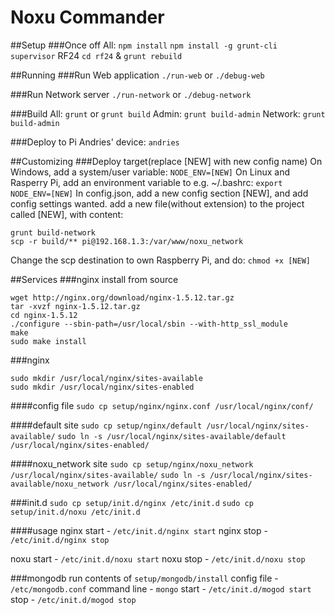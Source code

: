 Noxu Commander
==================
##Setup
###Once off
All:
`npm install`
`npm install -g grunt-cli supervisor`
RF24
`cd rf24` & `grunt rebuild`

##Running
###Run Web application
`./run-web` or `./debug-web`

###Run Network server
`./run-network` or `./debug-network`

###Build
All:     `grunt` or `grunt build`
Admin:   `grunt build-admin`
Network: `grunt build-admin`

###Deploy to Pi
Andries' device: `andries`

##Customizing
###Deploy target(replace [NEW] with new config name)
On Windows, add a system/user variable:
`NODE_ENV=[NEW]`
On Linux and Rasperry Pi, add an environment variable to e.g. ~/.bashrc:
`export NODE_ENV=[NEW]`
In config.json, add a new config section [NEW], and add config settings wanted.
add a new file(without extension) to the project called [NEW], with content:
```
grunt build-network
scp -r build/** pi@192.168.1.3:/var/www/noxu_network
```
Change the scp destination to own Raspberry Pi, and do:
`chmod +x [NEW]`

##Services
###nginx install from source
```
wget http://nginx.org/download/nginx-1.5.12.tar.gz
tar -xvzf nginx-1.5.12.tar.gz
cd nginx-1.5.12
./configure --sbin-path=/usr/local/sbin --with-http_ssl_module
make
sudo make install
```

###nginx
```
sudo mkdir /usr/local/nginx/sites-available
sudo mkdir /usr/local/nginx/sites-enabled
```
####config file
`sudo cp setup/nginx/nginx.conf /usr/local/nginx/conf/`

####default site
`sudo cp setup/nginx/default /usr/local/nginx/sites-available/`
`sudo ln -s /usr/local/nginx/sites-available/default /usr/local/nginx/sites-enabled/`

####noxu_network site
`sudo cp setup/nginx/noxu_network /usr/local/nginx/sites-available/`
`sudo ln -s /usr/local/nginx/sites-available/noxu_network /usr/local/nginx/sites-enabled/`

###init.d
`sudo cp setup/init.d/nginx /etc/init.d`
`sudo cp setup/init.d/noxu /etc/init.d`

####usage
nginx start - `/etc/init.d/nginx start`
nginx stop - `/etc/init.d/nginx stop`

noxu start - `/etc/init.d/noxu start`
noxu stop - `/etc/init.d/noxu stop`

###mongodb
run contents of `setup/mongodb/install`
config file - `/etc/mongodb.conf`
command line - `mongo`
start - `/etc/init.d/mogod start`
stop - `/etc/init.d/mogod stop`